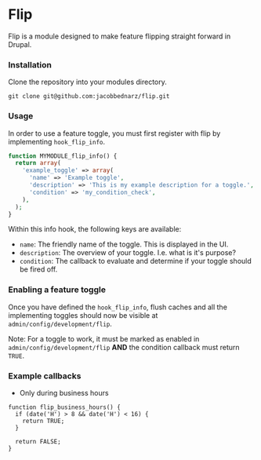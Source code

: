 # Flip

Flip is a module designed to make feature flipping straight forward in Drupal.

### Installation  

Clone the repository into your modules directory.

```
git clone git@github.com:jacobbednarz/flip.git
```

### Usage

In order to use a feature toggle, you must first register with flip by implementing `hook_flip_info`.

```php
function MYMODULE_flip_info() {
  return array(
    'example_toggle' => array(
      'name' => 'Example toggle',
      'description' => 'This is my example description for a toggle.',
      'condition' => 'my_condition_check',
    ),
  );
}
```

 Within this info hook, the following keys are available:

- `name`: The friendly name of the toggle. This is displayed in the UI.
- `description`: The overview of your toggle. I.e. what is it's purpose?
- `condition`: The callback to evaluate and determine if your toggle should be
  fired off.

### Enabling a feature toggle

Once you have defined the `hook_flip_info`, flush caches and all the
implementing toggles should now be visible at `admin/config/development/flip`.

Note: For a toggle to work, it must be marked as enabled in
`admin/config/development/flip` **AND** the condition callback must return
`TRUE`.

### Example callbacks

- Only during business hours

```
function flip_business_hours() {
  if (date('H') > 8 && date('H') < 16) {
    return TRUE;
  }

  return FALSE;
}
```
